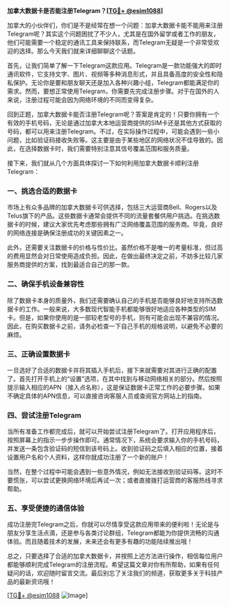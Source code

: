 **加拿大数据卡是否能注册Telegram？[[TG💪+ @esim1088](https://t.me/s/esim1088)]**

加拿大的小伙伴们，你们是不是经常在想一个问题：加拿大数据卡能不能用来注册Telegram呢？其实这个问题困扰了不少人，尤其是在国外留学或者工作的朋友，他们可能需要一个稳定的通讯工具来保持联系，而Telegram无疑是一个非常受欢迎的选择。那么今天我们就来详细聊聊这个话题。

首先，让我们简单了解一下Telegram这款应用。Telegram是一款功能强大的即时通讯软件，它支持文字、图片、视频等多种消息形式，并且具备高度的安全性和隐私保护。无论你是要和朋友聊天还是加入各种兴趣小组，Telegram都能满足你的需求。然而，要想正常使用Telegram，你需要先完成注册步骤。对于在国外的人来说，注册过程可能会因为网络环境的不同而变得复杂。

回到正题，加拿大数据卡能否注册Telegram呢？答案是肯定的！只要你拥有一个有效的手机号码，无论是通过加拿大本地运营商提供的SIM卡还是其他方式获取的号码，都可以用来注册Telegram。不过，在实际操作过程中，可能会遇到一些小问题，比如验证码接收失败等。这主要是由于某些地区的网络状况不佳导致的。因此，在选择数据卡时，我们需要特别注意其信号覆盖范围和服务质量。

接下来，我们就从几个方面具体探讨一下如何利用加拿大数据卡顺利注册Telegram：

### **一、挑选合适的数据卡**
市场上有众多品牌的加拿大数据卡可供选择，包括三大运营商Bell、Rogers以及Telus旗下的产品。这些数据卡通常会提供不同的流量套餐供用户挑选。在挑选数据卡的时候，建议大家优先考虑那些拥有广泛网络覆盖范围的服务商。毕竟，良好的网络连接是确保注册成功的关键因素之一。

此外，还需要关注数据卡的价格与性价比。虽然价格不是唯一的考量标准，但过高的费用显然会对日常使用造成负担。因此，在做出最终决定之前，不妨多比较几家服务商提供的方案，找到最适合自己的那一款。

### **二、确保手机设备兼容性**
除了数据卡本身的质量外，我们还需要确认自己的手机是否能够良好地支持所选数据卡的工作。一般来说，大多数现代智能手机都能够很好地适应各种类型的SIM卡。但是，如果你使用的是一部较老型号的手机，则有可能会出现不兼容的情况。因此，在购买数据卡之前，请务必检查一下自己手机的规格说明，以避免不必要的麻烦。

### **三、正确设置数据卡**
一旦选好了合适的数据卡并将其插入手机后，接下来就需要对其进行正确的配置了。首先打开手机上的“设置”选项，在其中找到与移动网络相关的部分。然后按照提示输入相应的APN（接入点名称），这是保证数据卡正常工作的必要步骤。如果不确定具体的APN信息，可以直接咨询客服人员或查阅官方网站上的指南。

### **四、尝试注册Telegram**
当所有准备工作都完成后，就可以开始尝试注册Telegram了。打开应用程序后，按照屏幕上的指示一步步操作即可。通常情况下，系统会要求输入你的手机号码，并发送一条包含验证码的短信到该号码上。收到验证码之后填入相应的位置，接着设置用户名和个人资料，这样你就成功注册了一个新的账户！

当然，在整个过程中可能会遇到一些意外情况，例如无法接收到验证码等。这时不要慌张，可以尝试更换网络环境后再试一次；或者直接拨打运营商的客服热线寻求帮助。

### **五、享受便捷的通信体验**
成功注册完Telegram之后，你就可以尽情享受这款应用带来的便利啦！无论是与朋友分享生活点滴，还是参与各类讨论群组，Telegram都能为你提供流畅的沟通体验。而且随着技术的发展，未来还会有更多有趣的功能陆续推出哦！

总之，只要选择了合适的加拿大数据卡，并按照上述方法进行操作，相信每位用户都能够顺利完成Telegram的注册流程。希望这篇文章对你有所帮助，如果有任何疑问的话，欢迎随时留言交流。最后别忘了关注我们的频道，获取更多关于科技产品的最新资讯哦！

[[TG💪+ @esim1088](https://t.me/s/esim1088) ![Image](https://i.postimg.cc/4NQfJmqS/Snipaste-2025-05-13-00-14-12.png)]